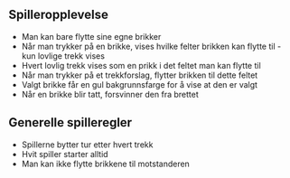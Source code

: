## Spilleropplevelse

- Man kan bare flytte sine egne brikker
- Når man trykker på en brikke, vises hvilke felter brikken kan flytte til - kun lovlige trekk vises
- Hvert lovlig trekk vises som en prikk i det feltet man kan flytte til
- Når man trykker på et trekkforslag, flytter brikken til dette feltet
- Valgt brikke får en gul bakgrunnsfarge for å vise at den er valgt
- Når en brikke blir tatt, forsvinner den fra brettet

## Generelle spilleregler

- Spillerne bytter tur etter hvert trekk
- Hvit spiller starter alltid
- Man kan ikke flytte brikkene til motstanderen
